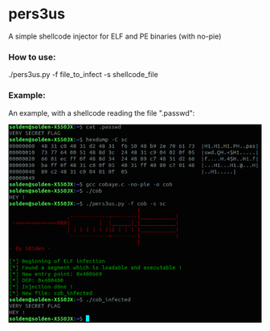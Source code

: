# pers3us

A simple shellcode injector for ELF and PE binaries (with no-pie)

### How to use:

./pers3us.py -f file_to_infect -s shellcode_file

### Example:
An example, with a shellcode reading the file ".passwd":

![](https://github.com/S01den/pers3us/blob/master/example.png)
